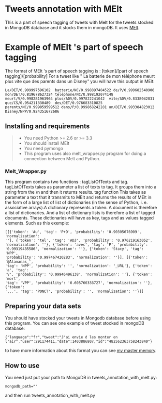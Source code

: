 # Tweets annotation with MElt
This is a part of speech tagging of tweets with Melt for the tweets stocked in MongoDB database and it stocks them in mongoDB.
It uses [MElt](https://team.inria.fr/almanach/fr/melt/).
# Example of MElt 's part of speech tagging
The format of MElt 's part of speech tagging is :
[token]/[part of speech tagging]/[probability]
For a tweet like " La batterie de mon téléphone meurt plus vite que des parents dans un Disney" you will have this output in MElt:
```
La/DET/0.999997596102  batterie/NC/0.998097404522 de/P/0.999682540908  mon/DET/0.819678627324 téléphone/NC/0.998192074148  meurt/V/0.998281963964 plus/ADV/0.997822241042  vite/ADV/0.8338042831 que/CS/0.954211330489  des/DET/0.976683310825 parents/NC/0.999859599512 dans/P/0.999868242281 un/DET/0.993384823012     Disney/NPP/0.924351672686
```
## Installing and requirements

> - You need Python >= 2.6 or >= 3.3
> - You should install MElt
> - You need pymongo
> - This program uses also melt_wrapper.py program for doing a connection between Melt and Python. 

### Melt_Wrapper.py
This program contains two functions : tagListOfTexts and tag.
tagListOfTexts takes as parameter a list of texts to tag. It groups them into a string from the \n and then it returns results.
tag function This takes as parameter a text that it transmits to MElt and returns the results of MElt in the form of a large list of list of dictionaries (in the sense of Python, i. e. associative arrays).A dictionary represents a token. A document is therefore a list of dictionaries. And a list of dictionary lists is therefore a list of tagged documents. These dictionaries will have as key, tags and  as values tagged elements. Such as this exemple:
```
[[{'token': 'Au', 'tag': 'P+D', 'probability': '0.90305676909', 'normalization':
''}, {'token': 'tel', 'tag': 'ADJ', 'probability': '0.976219163052',
'normalization': ''}, {'token': 'avec', 'tag': 'P', 'probability':
'0.99319435586', 'normalization': ''}, {'token': 'Stacy', 'tag': 'NPP',
'probability': '0.997467420283', 'normalization': ''}], [{'token': '@Alananas_',
'tag': 'NPP', 'probability': '', 'normalization': '_URL'}, {'token': 'a', 'tag':
'V', 'probability': '0.99946496138', 'normalization': ''}, {'token': 'mort',
'tag': 'VPP', 'probability': '0.605760338727', 'normalization': ''}, {'token':
'...', 'tag': 'PONCT', 'probability': '', 'normalization': ''}]]
```
## Preparing your data sets
You should have stocked your tweets in Mongodb database before using this program.
You can see one example of tweet stocked in mongoDB database:
```
{"language":"fr","tweet":"J'ai envie d les monter en l'air","user":291174411,"date":1403886807,"id":"482562363758243840"}
```
to have more information about this format you can see [my master memory](https://dumas.ccsd.cnrs.fr/dumas-01260379/document).
## How to use
You need just put your path to MongoDB in tweets_annotation_with_melt.py:
```
mongodb_path=""
```
and then run tweets_annotation_with_melt.py

